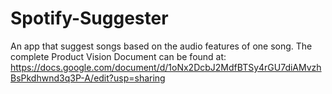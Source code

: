 # Spotify-Suggester
An app that suggest songs based on the audio features of one song.
The complete Product Vision Document can be found at:
https://docs.google.com/document/d/1oNx2DcbJ2MdfBTSy4rGU7diAMvzhBsPkdhwnd3q3P-A/edit?usp=sharing

